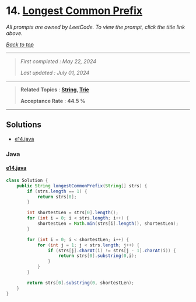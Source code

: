 # 14. [Longest Common Prefix](<https://leetcode.com/problems/longest-common-prefix>)

*All prompts are owned by LeetCode. To view the prompt, click the title link above.*

*[Back to top](<../README.md>)*

------

> *First completed : May 22, 2024*
>
> *Last updated : July 01, 2024*

------

> **Related Topics** : **[String](<by_topic/String.md>), [Trie](<by_topic/Trie.md>)**
>
> **Acceptance Rate** : **44.5 %**

------

## Solutions

- [e14.java](<../my-submissions/e14.java>)
### Java
#### [e14.java](<../my-submissions/e14.java>)
```Java
class Solution {
    public String longestCommonPrefix(String[] strs) {
        if (strs.length == 1) {
            return strs[0];
        }

        int shortestLen = strs[0].length();
        for (int i = 0; i < strs.length; i++) {
            shortestLen = Math.min(strs[i].length(), shortestLen);
        }

        for (int i = 0; i < shortestLen; i++) {
            for (int j = 1; j < strs.length; j++) {
                if (strs[j].charAt(i) != strs[j - 1].charAt(i)) {
                    return strs[0].substring(0,i);
                }
            }
        }

        return strs[0].substring(0, shortestLen);
    }
}
```

